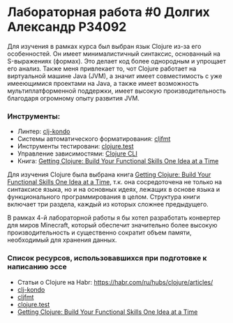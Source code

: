 # Лабораторная работа #0 Долгих Александр P34092
Для изучения в рамках курса был выбран язык Clojure из-за его особенностей. Он имеет минималистичный синтаксис, основанный на S-выражениях (формах). Это делает код более однородным и упрощает его анализ. Также меня привлекает то, чот Clojure работает на виртуальной машине Java (JVM), а значит имеет совместимость с уже имееющимися проектами на Java, а также имеет возможность мультиплатформенной поддержки, имеет высокую производительность благодаря огромному опыту развития JVM.


### Инструменты:
- Линтер: [clj-kondo](https://github.com/clj-kondo/clj-kondo)
- Системы автоматического форматирования: [cljfmt](https://github.com/weavejester/cljfmt)
- Инструменты тестировани: [clojure.test](https://clojure.github.io/clojure/clojure.test-api.html)
- Управление зависимостями: [Clojure CLI](https://clojure.org/guides/deps_and_cli)
- Книга: [Getting Clojure: Build Your Functional Skills One Idea at a Time](https://pragprog.com/titles/roclojure/getting-clojure/)

Для изучения Clojure была выбрана книга [Getting Clojure: Build Your Functional Skills One Idea at a Time](https://pragprog.com/titles/roclojure/getting-clojure/), т.к. она сосредоточена не только на синтаксисе языка, но и на основных идеях, лежащих в основе языка и функционального программирования в целом. Структура книги включает три раздела, каждый из которых сложнее предыдущего.

В рамках 4-й лабораторной работы я бы хотел разработать конвертер для миров Minecraft, который обеспечит значительно более высокую производительность и существенно сократит объем памяти, необходимый для хранения данных. 

### Список ресурсов, использовавшихся при подготовке к написанию эссе
- Статьи о Clojure на Habr: https://habr.com/ru/hubs/clojure/articles/
- [clj-kondo](https://github.com/clj-kondo/clj-kondo)
- [cljfmt](https://github.com/weavejester/cljfmt)
- [clojure.test](https://clojure.github.io/clojure/clojure.test-api.html)
- [Getting Clojure: Build Your Functional Skills One Idea at a Time](https://pragprog.com/titles/roclojure/getting-clojure/)

